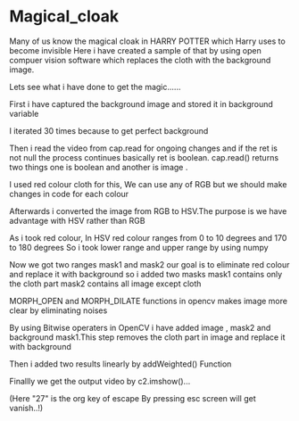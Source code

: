 # Magical_cloak
Many of us know the magical cloak in HARRY POTTER which Harry uses to become invisible 
Here i have created a sample of that by using open compuer vision software which replaces the cloth with the background image.

Lets see what i have done to get the magic......

First i have captured the background image and stored it in background variable 

I iterated 30 times because to get perfect background 

Then i read the video from cap.read for ongoing changes and if the ret is not null the process continues basically ret is boolean. cap.read() returns two things one is boolean and another is image .

I used red colour cloth for this, We can use any of RGB but we should make changes in code for each colour 

Afterwards i converted the image from RGB to HSV.The purpose is we have advantage with HSV rather than RGB

As i took red colour, In HSV red colour ranges from 0 to 10 degrees and 170 to 180 degrees So i took lower range and upper range by using numpy 

Now we got two ranges mask1 and mask2 our goal is to eliminate red colour and replace it with background 
so i added two masks
mask1 contains only the cloth part
mask2 contains all image except cloth 

MORPH_OPEN and MORPH_DILATE functions in opencv makes image more clear by eliminating noises

By using Bitwise operaters in OpenCV  i have added image , mask2 and background mask1.This step removes the cloth part in image and replace it with background

Then i added two results linearly by addWeighted() Function

Finallly we get the output video by c2.imshow()...


(Here "27" is the org key of escape By pressing esc screen will get vanish..!)
